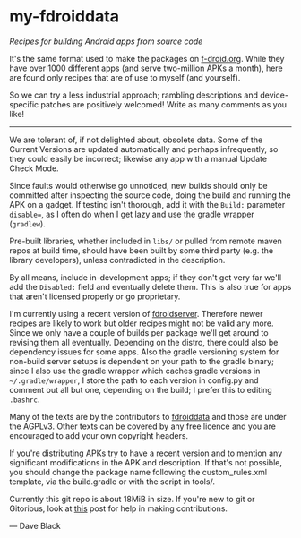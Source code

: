 my-fdroiddata  
==
*Recipes for building Android apps from source code*

It's the same format used to make the packages on [f-droid.org](https://f-droid.org).
While they have over 1000 different apps (and serve two-million APKs a month), here are
found only recipes that are of use to myself (and yourself).

So we can try a less industrial approach; rambling descriptions and device-specific 
patches are positively welcomed! Write as many comments as you like!

-------
We are tolerant of, if not delighted about, obsolete data. 
Some of the Current Versions are updated automatically and 
perhaps infrequently, so they could easily be incorrect; likewise any app
with a manual Update Check Mode.

Since faults would otherwise go unnoticed, new builds should only be
committed after inspecting the source code, doing the build and running the APK on 
a gadget. If testing isn't thorough, add it with the `Build:` parameter `disable=`, 
as I often do when I get lazy and use the gradle wrapper (`gradlew`).

Pre-built libraries, whether included in `libs/` or pulled from remote maven repos 
at build time, should have been built by some third party (e.g. the library developers), 
unless contradicted in the description.

By all means, include in-development apps; if they don't get very far
we'll add the `Disabled:` field and eventually delete them.
This is also true for apps that aren't licensed properly or go proprietary.

I'm currently using a recent version of 
[fdroidserver](https://gitorious.org/f-droid/fdroidserver).
Therefore newer recipes are likely to work but older recipes might not be
valid any more. Since we only have a couple of builds per package
we'll get around to revising them all eventually.
Depending on the distro, there could also be dependency issues for some apps.
Also the gradle versioning system for non-build server setups is
dependent on your path to the gradle binary; since I also use the gradle wrapper
which caches gradle versions in `~/.gradle/wrapper`, I store the path to each version 
in config.py and comment out all but one, depending on the build; I prefer this
to editing `.bashrc`.

Many of the texts are by the contributors to 
[fdroiddata](https://gitorious.org/f-droid/fdroiddata) and those are under the AGPLv3. 
Other texts can be covered by any free licence and you are encouraged 
to add your own copyright headers.

If you're distributing APKs try to have a recent version and to
mention any significant modifications in the APK and description. If that's
not possible, you should change the package name following the custom\_rules.xml 
template, via the build.gradle or with the script in tools/.

Currently this git repo is about 18MiB in size.
If you're new to git or Gitorious, look at 
[this](https://f-droid.org/forums/topic/adding-apps-with-git) post
for help in making contributions.

&mdash; Dave Black
